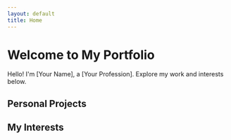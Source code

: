 ```yaml
---
layout: default
title: Home
---
```


# Welcome to My Portfolio

Hello! I'm [Your Name], a [Your Profession]. Explore my work and interests below.

## Personal Projects
<!-- Personal projects will be listed here -->

## My Interests
<!-- Your interests will be described here -->
